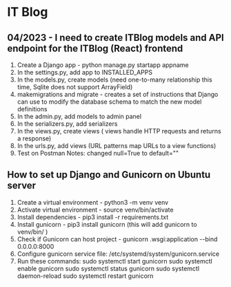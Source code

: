 # IT Blog

## 04/2023 - I need to create ITBlog models and API endpoint for the ITBlog (React) frontend
1. Create a Django app - python manage.py startapp appname
2. In the settings.py, add app to INSTALLED_APPS
3. In the models.py, create models (need one-to-many relationship this time, Sqlite does not support ArrayField)
4. makemigrations and migrate - creates a set of instructions that Django can use to modify the database schema to match the new model definitions
5. In the admin.py, add models to admin panel
6. In the serializers.py, add serializers
7. In the views.py, create views ( views handle HTTP requests and returns a response)
8. In the urls.py, add views (URL patterns map URLs to a view functions)
9. Test on Postman
Notes: changed null=True to default=""

## How to set up Django and Gunicorn on Ubuntu server
1. Create a virtual environment - python3 -m venv venv
2. Activate virtual environment - source venv/bin/activate
2. Install dependencies - pip3 install -r requirements.txt
3. Install gunicorn - pip3 install gunicorn (this will add gunicorn to venv/bin/ )
4. Check if Gunicorn can host project - gunicorn <django project>.wsgi:application --bind 0.0.0.0:8000
5. Configure gunicorn service file: /etc/systemd/system/gunicorn.service
6. Run these commands: 
    sudo systemctl start gunicorn
    sudo systemctl enable gunicorn
    sudo systemctl status gunicorn
    sudo systemctl daemon-reload
    sudo systemctl restart gunicorn
